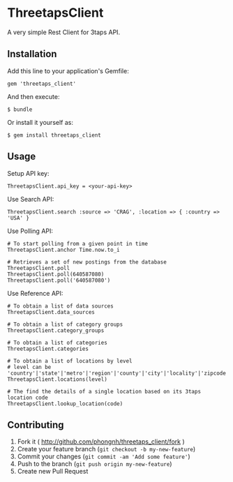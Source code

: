 # ThreetapsClient

A very simple Rest Client for 3taps API.

## Installation

Add this line to your application's Gemfile:

    gem 'threetaps_client'

And then execute:

    $ bundle

Or install it yourself as:

    $ gem install threetaps_client

## Usage

Setup API key:

    ThreetapsClient.api_key = <your-api-key>

Use Search API:

    ThreetapsClient.search :source => 'CRAG', :location => { :country => 'USA' }

Use Polling API:

    # To start polling from a given point in time
    ThreetapsClient.anchor Time.now.to_i

    # Retrieves a set of new postings from the database
    ThreetapsClient.poll
    ThreetapsClient.poll(640587080)
    ThreetapsClient.poll('640587080')

Use Reference API:

    # To obtain a list of data sources
    ThreetapsClient.data_sources

    # To obtain a list of category groups
    ThreetapsClient.category_groups

    # To obtain a list of categories
    ThreetapsClient.categories

    # To obtain a list of locations by level
    # level can be 'country'|'state'|'metro'|'region'|'county'|'city'|'locality'|'zipcode'
    ThreetapsClient.locations(level) 

    # The find the details of a single location based on its 3taps location code
    ThreetapsClient.lookup_location(code)

## Contributing

1. Fork it ( http://github.com/phongnh/threetaps_client/fork )
2. Create your feature branch (`git checkout -b my-new-feature`)
3. Commit your changes (`git commit -am 'Add some feature'`)
4. Push to the branch (`git push origin my-new-feature`)
5. Create new Pull Request
